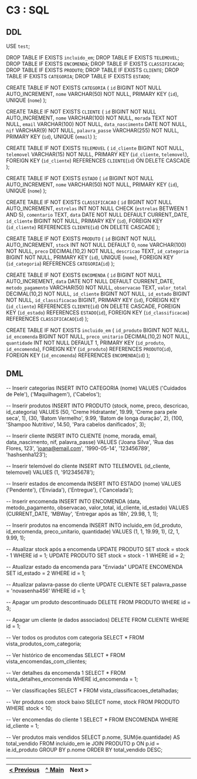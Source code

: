 # C3 : SQL

## DDL

USE `test`;

DROP TABLE IF EXISTS `incluido_em`;
DROP TABLE IF EXISTS `TELEMOVEL`;
DROP TABLE IF EXISTS `ENCOMENDA`;
DROP TABLE IF EXISTS `CLASSIFICACAO`;
DROP TABLE IF EXISTS `PRODUTO`;
DROP TABLE IF EXISTS `CLIENTE`;
DROP TABLE IF EXISTS `CATEGORIA`;
DROP TABLE IF EXISTS `ESTADO`;

CREATE TABLE IF NOT EXISTS `CATEGORIA` (
  `id` BIGINT NOT NULL AUTO_INCREMENT,
  `nome` VARCHAR(50) NOT NULL,
  PRIMARY KEY (`id`),
  UNIQUE (`nome`)
);

CREATE TABLE IF NOT EXISTS `CLIENTE` (
  `id` BIGINT NOT NULL AUTO_INCREMENT,
  `nome` VARCHAR(100) NOT NULL,
  `morada` TEXT NOT NULL,
  `email` VARCHAR(100) NOT NULL,
  `data_nascimento` DATE NOT NULL,
  `nif` VARCHAR(9) NOT NULL,
  `palavra_passe` VARCHAR(255) NOT NULL,
  PRIMARY KEY (`id`),
  UNIQUE (`email`)
);

CREATE TABLE IF NOT EXISTS `TELEMOVEL` (
  `id_cliente` BIGINT NOT NULL,
  `telemovel` VARCHAR(15) NOT NULL,
  PRIMARY KEY (`id_cliente`, `telemovel`),
  FOREIGN KEY (`id_cliente`) REFERENCES `CLIENTE`(`id`) ON DELETE CASCADE
);

CREATE TABLE IF NOT EXISTS `ESTADO` (
  `id` BIGINT NOT NULL AUTO_INCREMENT,
  `nome` VARCHAR(50) NOT NULL,
  PRIMARY KEY (`id`),
  UNIQUE (`nome`)
);

CREATE TABLE IF NOT EXISTS `CLASSIFICACAO` (
  `id` BIGINT NOT NULL AUTO_INCREMENT,
  `estrelas` INT NOT NULL CHECK (`estrelas` BETWEEN 1 AND 5),
  `comentario` TEXT,
  `data` DATE NOT NULL DEFAULT CURRENT_DATE,
  `id_cliente` BIGINT NOT NULL,
  PRIMARY KEY (`id`),
  FOREIGN KEY (`id_cliente`) REFERENCES `CLIENTE`(`id`) ON DELETE CASCADE
);

CREATE TABLE IF NOT EXISTS `PRODUTO` (
  `id` BIGINT NOT NULL AUTO_INCREMENT,
  `stock` INT NOT NULL DEFAULT 0,
  `nome` VARCHAR(100) NOT NULL,
  `preco` DECIMAL(10,2) NOT NULL,
  `descricao` TEXT,
  `id_categoria` BIGINT NOT NULL,
  PRIMARY KEY (`id`),
  UNIQUE (`nome`),
  FOREIGN KEY (`id_categoria`) REFERENCES `CATEGORIA`(`id`)
);

CREATE TABLE IF NOT EXISTS `ENCOMENDA` (
  `id` BIGINT NOT NULL AUTO_INCREMENT,
  `data` DATE NOT NULL DEFAULT CURRENT_DATE,
  `metodo_pagamento` VARCHAR(50) NOT NULL,
  `observacao` TEXT,
  `valor_total` DECIMAL(10,2) NOT NULL,
  `id_cliente` BIGINT NOT NULL,
  `id_estado` BIGINT NOT NULL,
  `id_classificacao` BIGINT,
  PRIMARY KEY (`id`),
  FOREIGN KEY (`id_cliente`) REFERENCES `CLIENTE`(`id`) ON DELETE CASCADE,
  FOREIGN KEY (`id_estado`) REFERENCES `ESTADO`(`id`),
  FOREIGN KEY (`id_classificacao`) REFERENCES `CLASSIFICACAO`(`id`)
);

CREATE TABLE IF NOT EXISTS `incluido_em` (
  `id_produto` BIGINT NOT NULL,
  `id_encomenda` BIGINT NOT NULL,
  `preco_unitario` DECIMAL(10,2) NOT NULL,
  `quantidade` INT NOT NULL DEFAULT 1,
  PRIMARY KEY (`id_produto`, `id_encomenda`),
  FOREIGN KEY (`id_produto`) REFERENCES `PRODUTO`(`id`),
  FOREIGN KEY (`id_encomenda`) REFERENCES `ENCOMENDA`(`id`)
);

## DML

-- Inserir categorias
INSERT INTO CATEGORIA (nome) VALUES ('Cuidados de Pele'), ('Maquilhagem'), ('Cabelos');

-- Inserir produtos
INSERT INTO PRODUTO (stock, nome, preco, descricao, id_categoria) VALUES
(50, 'Creme Hidratante', 19.99, 'Creme para pele seca', 1),
(30, 'Batom Vermelho', 9.99, 'Batom de longa duração', 2),
(100, 'Shampoo Nutritivo', 14.50, 'Para cabelos danificados', 3);

-- Inserir cliente
INSERT INTO CLIENTE (nome, morada, email, data_nascimento, nif, palavra_passe)
VALUES ('Joana Silva', 'Rua das Flores, 123', 'joana@email.com', '1990-05-14', '123456789', 'hashsenha123');

-- Inserir telemóvel do cliente
INSERT INTO TELEMOVEL (id_cliente, telemovel) VALUES (1, '912345678');

-- Inserir estados de encomenda
INSERT INTO ESTADO (nome) VALUES ('Pendente'), ('Enviada'), ('Entregue'), ('Cancelada');

-- Inserir encomenda
INSERT INTO ENCOMENDA (data, metodo_pagamento, observacao, valor_total, id_cliente, id_estado)
VALUES (CURRENT_DATE, 'MBWay', 'Entregar após as 18h', 29.98, 1, 1);

-- Inserir produtos na encomenda
INSERT INTO incluido_em (id_produto, id_encomenda, preco_unitario, quantidade)
VALUES (1, 1, 19.99, 1), (2, 1, 9.99, 1);

-- Atualizar stock após a encomenda
UPDATE PRODUTO SET stock = stock - 1 WHERE id = 1;
UPDATE PRODUTO SET stock = stock - 1 WHERE id = 2;

-- Atualizar estado da encomenda para "Enviada"
UPDATE ENCOMENDA SET id_estado = 2 WHERE id = 1;

-- Atualizar palavra-passe do cliente
UPDATE CLIENTE SET palavra_passe = 'novasenha456' WHERE id = 1;

-- Apagar um produto descontinuado
DELETE FROM PRODUTO WHERE id = 3;

-- Apagar um cliente (e dados associados)
DELETE FROM CLIENTE WHERE id = 1;

-- Ver todos os produtos com categoria
SELECT * FROM vista_produtos_com_categoria;

-- Ver histórico de encomendas
SELECT * FROM vista_encomendas_com_clientes;

-- Ver detalhes da encomenda 1
SELECT * FROM vista_detalhes_encomenda WHERE id_encomenda = 1;

-- Ver classificações
SELECT * FROM vista_classificacoes_detalhadas;

-- Ver produtos com stock baixo
SELECT nome, stock FROM PRODUTO WHERE stock < 10;

-- Ver encomendas do cliente 1
SELECT * FROM ENCOMENDA WHERE id_cliente = 1;

-- Ver produtos mais vendidos
SELECT p.nome, SUM(ie.quantidade) AS total_vendido
FROM incluido_em ie
JOIN PRODUTO p ON p.id = ie.id_produto
GROUP BY p.nome
ORDER BY total_vendido DESC;

---
[< Previous](rebd04.md) | [^ Main](/../../) | Next >
:--- | :---: | ---: 
